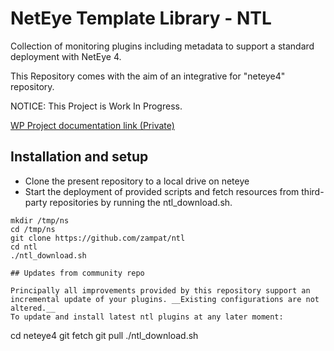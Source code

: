 # NetEye Template Library - NTL

Collection of monitoring plugins including metadata to support a standard deployment with NetEye 4.

This Repository comes with the aim of an integrative for "neteye4" repository.

NOTICE: This Project is Work In Progress.

[WP Project documentation link (Private)](https://siwuerthphoenix.atlassian.net/wiki/spaces/SCN/pages/1176633630/NetEye+Template+Library)

## Installation and setup

- Clone the present repository to a local drive on neteye
- Start the deployment of provided scripts and fetch resources from third-party repositories by running the ntl_download.sh.

```
mkdir /tmp/ns
cd /tmp/ns
git clone https://github.com/zampat/ntl
cd ntl
./ntl_download.sh

## Updates from community repo

Principally all improvements provided by this repository support an incremental update of your plugins. __Existing configurations are not altered.__
To update and install latest ntl plugins at any later moment:
```
cd neteye4
git fetch
git pull
./ntl_download.sh
```


